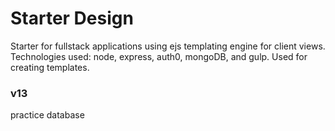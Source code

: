 # Starter Design
Starter for fullstack applications using ejs templating engine for client views. Technologies used: node, express, auth0, mongoDB, and gulp. Used for creating templates.
### v13
practice database 